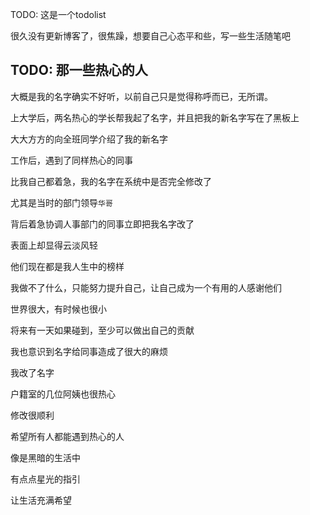 TODO:
这是一个todolist

很久没有更新博客了，很焦躁，想要自己心态平和些，写一些生活随笔吧

## TODO: 那一些热心的人

大概是我的名字确实不好听，以前自己只是觉得称呼而已，无所谓。

上大学后，两名热心的学长帮我起了名字，并且把我的新名字写在了黑板上

大大方方的向全班同学介绍了我的新名字

工作后，遇到了同样热心的同事

比我自己都着急，我的名字在系统中是否完全修改了

尤其是当时的部门领导`华哥`

背后着急协调人事部门的同事立即把我名字改了

表面上却显得云淡风轻

他们现在都是我人生中的榜样

我做不了什么，只能努力提升自己，让自己成为一个有用的人感谢他们

世界很大，有时候也很小

将来有一天如果碰到，至少可以做出自己的贡献

我也意识到名字给同事造成了很大的麻烦

我改了名字

户籍室的几位阿姨也很热心

修改很顺利

希望所有人都能遇到热心的人

像是黑暗的生活中

有点点星光的指引

让生活充满希望











